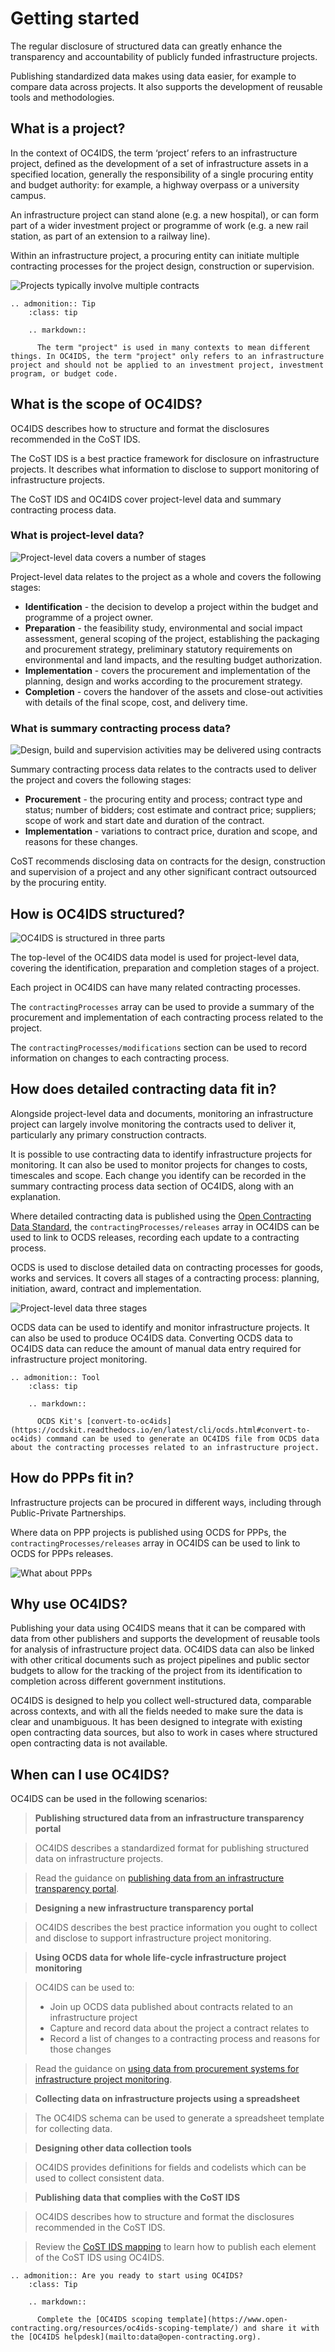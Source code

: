# Getting started

The regular disclosure of structured data can greatly enhance the transparency and accountability of publicly funded infrastructure projects.

Publishing standardized data makes using data easier, for example to compare data across projects. It also supports the development of reusable tools and methodologies.

## What is a project?

In the context of OC4IDS, the term ‘project’ refers to an infrastructure project, defined as the development of a set of infrastructure assets in a specified location, generally the responsibility of a single procuring entity and budget authority: for example, a highway overpass or a university campus.

An infrastructure project can stand alone (e.g. a new hospital), or can form part of a wider investment project or programme of work (e.g. a new rail station, as part of an extension to a railway line).

Within an infrastructure project, a procuring entity can initiate multiple contracting processes for the project design, construction or supervision.

![Projects typically involve multiple contracts](../../_static/images/diagram-project-contracting-process.png)

```eval_rst
.. admonition:: Tip
    :class: tip

    .. markdown::

      The term "project" is used in many contexts to mean different things. In OC4IDS, the term "project" only refers to an infrastructure project and should not be applied to an investment project, investment program, or budget code.

```
## What is the scope of OC4IDS?

OC4IDS describes how to structure and format the disclosures recommended in the CoST IDS.

The CoST IDS is a best practice framework for disclosure on infrastructure projects. It describes what information to disclose to support monitoring of infrastructure projects.

The CoST IDS and OC4IDS cover project-level data and summary contracting process data.

### What is project-level data?

![Project-level data covers a number of stages](../../_static/images/diagram-project-phases.png)

Project-level data relates to the project as a whole and covers the following stages:

* **Identification** - the decision to develop a project within the budget and programme of a project owner.
* **Preparation** - the feasibility study, environmental and social impact assessment, general scoping of the project, establishing the packaging and procurement strategy, preliminary statutory requirements on environmental and land impacts, and the resulting budget authorization.
* **Implementation** - covers the procurement and implementation of the planning, design and works according to the procurement strategy.
* **Completion** - covers the handover of the assets and close-out activities with details of the final scope, cost, and delivery time.

### What is summary contracting process data?

![Design, build and supervision activities may be delivered using contracts](../../_static/images/diagram-project-contract-summary.png)

Summary contracting process data relates to the contracts used to deliver the project and covers the following stages:

* **Procurement** - the procuring entity and process; contract type and status; number of bidders; cost estimate and contract price; suppliers; scope of work and start date and duration of the contract.
* **Implementation** - variations to contract price, duration and scope, and reasons for these changes.

CoST recommends disclosing data on contracts for the design, construction and supervision of a project and any other significant contract outsourced by the procuring entity.

## How is OC4IDS structured?

![OC4IDS is structured in three parts](../../_static/images/diagram-toplevel-summary.png)

The top-level of the OC4IDS data model is used for project-level data, covering the identification, preparation and completion stages of a project.

Each project in OC4IDS can have many related contracting processes.

The `contractingProcesses` array can be used to provide a summary of the procurement and implementation of each contracting process related to the project.

The `contractingProcesses/modifications` section can be used to record information on changes to each contracting process.

## How does detailed contracting data fit in?

Alongside project-level data and documents, monitoring an infrastructure project can largely involve monitoring the contracts used to deliver it, particularly any primary construction contracts.

It is possible to use contracting data to identify infrastructure projects for monitoring. It can also be used to monitor projects for changes to costs, timescales and scope. Each change you identify can be recorded in the summary contracting process data section of OC4IDS, along with an explanation.

Where detailed contracting data is published using the [Open Contracting Data Standard](http://standard.open-contracting.org), the `contractingProcesses/releases` array in OC4IDS can be used to link to OCDS releases, recording each update to a contracting process.

OCDS is used to disclose detailed data on contracting processes for goods, works and services. It covers all stages of a contracting process: planning, initiation, award, contract and implementation.

![Project-level data three stages](../../_static/images/diagram-project-level-data-spec-update.png)

OCDS data can be used to identify and monitor infrastructure projects. It can also be used to produce OC4IDS data. Converting OCDS data to OC4IDS data can reduce the amount of manual data entry required for infrastructure project monitoring.

```eval_rst
.. admonition:: Tool
    :class: tip

    .. markdown::

      OCDS Kit's [convert-to-oc4ids](https://ocdskit.readthedocs.io/en/latest/cli/ocds.html#convert-to-oc4ids) command can be used to generate an OC4IDS file from OCDS data about the contracting processes related to an infrastructure project.

```

## How do PPPs fit in?

Infrastructure projects can be procured in different ways, including through Public-Private Partnerships.

Where data on PPP projects is published using OCDS for PPPs, the `contractingProcesses/releases` array in OC4IDS can be used to link to OCDS for PPPs releases.

![What about PPPs](../../_static/images/diagram-ppp.png)

## Why use OC4IDS?

Publishing your data using OC4IDS means that it can be compared with data from other publishers and supports the development of reusable tools for analysis of infrastructure project data. OC4IDS data can also  be linked with other critical documents such as project pipelines and public sector budgets to allow for the tracking of the project from its identification to completion across different government institutions.

OC4IDS is designed to help you collect well-structured data, comparable across contexts, and with all the fields needed to make sure the data is clear and unambiguous. It has been designed to integrate with existing open contracting data sources, but also to work in cases where structured open contracting data is not available.

## When can I use OC4IDS?
OC4IDS can be used in the following scenarios:

> **Publishing structured data from an infrastructure transparency portal**

> OC4IDS describes a standardized format for publishing structured data on infrastructure projects.

> Read the guidance on [publishing data from an infrastructure transparency portal](https://standard.open-contracting.org/infrastructure/latest/en/guidance/publishing/).

> **Designing a new infrastructure transparency portal**

> OC4IDS describes the best practice information you ought to collect and disclose to support infrastructure project monitoring.

> **Using OCDS data for whole life-cycle infrastructure project monitoring**

> OC4IDS can be used to:
> * Join up OCDS data published about contracts related to an infrastructure project
> * Capture and record data about the project a contract relates to
> * Record a list of changes to a contracting process and reasons for those changes

> Read the guidance on [using data from procurement systems for infrastructure project monitoring](https://standard.open-contracting.org/infrastructure/latest/en/guidance/using/).

> **Collecting data on infrastructure projects using a spreadsheet**

> The OC4IDS schema can be used to generate a spreadsheet template for collecting data.

> **Designing other data collection tools**

> OC4IDS provides definitions for fields and codelists which can be used to collect consistent data.

> **Publishing data that complies with the CoST IDS**

> OC4IDS describes how to structure and format the disclosures recommended in the CoST IDS.

> Review the [CoST IDS mapping](https://standard.open-contracting.org/infrastructure/latest/en/cost/) to learn how to publish each element of the CoST IDS using OC4IDS.

```eval_rst
.. admonition:: Are you ready to start using OC4IDS?
    :class: Tip

    .. markdown::

      Complete the [OC4IDS scoping template](https://www.open-contracting.org/resources/oc4ids-scoping-template/) and share it with the [OC4IDS helpdesk](mailto:data@open-contracting.org).

```
